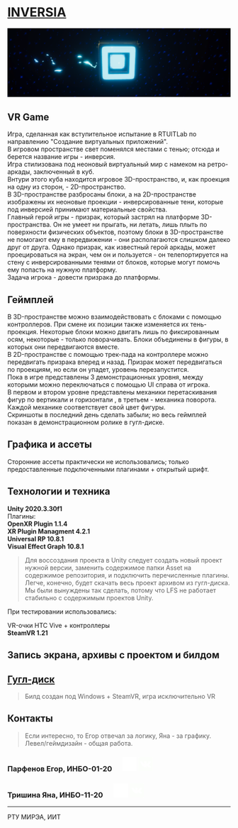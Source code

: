 # **[INVERSIA](https://github.com/eiparfenov/InversiaAssets)**

![cube](readmeresources/cube.png)

## VR Game

Игра, сделанная как вступительное испытание в RTUITLab по направлению "Создание виртуальных приложений".  
В игровом пространстве свет поменялся местами с тенью; отсюда и берется название игры - инверсия.  
Игра стилизована под неоновый виртуальный мир с намеком на ретро-аркады, заключенный в куб.  
Внтури этого куба находится игровое 3D-пространство, и, как проекция на одну из сторон, - 2D-пространство.  
В 3D-пространстве разбросаны блоки, а на 2D-пространстве изображены их неоновые проекции - инверсированные тени, которые под инверсией принимают материальные свойства.  
Главный герой игры - призрак, который застрял на платформе 3D-пространства. Он не умеет ни прыгать, ни летать, лишь плыть по поверхности физических объектов, поэтому блоки в 3D-пространстве не помогают ему в передвижении - они располагаются слишком далеко друг от друга. Однако призрак, как известный герой аркады, может проецироваться на экран, чем он и пользуется - он телепортируется на стену с инверсированными тенями от блоков, которые могут помочь ему попасть на нужную платформу.  
Задача игрока - довести призрака до платформы.

## Геймплей

В 3D-пространстве можно взаимодействовать с блоками с помощью контроллеров. При смене их позиции также изменяется их тень-проекция. Некоторые блоки можно двигать лишь по фиксированным осям, некоторые - только поворачивать. Блоки объединены в фигуры, в которых они передвигаются вместе.  
В 2D-пространстве с помощью трек-пада на контроллере можно передвигать призрака вперед и назад. Призрак может передвигаться по проекциям, но если он упадет, уровень перезапустится.  
Пока в игре представлены 3 демонстрационных уровня, между которыми можно переключаться с помощью UI справа от игрока.  
В первом и втором уровне представлены механики перетаскивания фигур по вертикали и горизонтали , в третьем - механика поворота. Каждой механике соответствует свой цвет фигуры.  
Скриншоты в последний день сделать забыли; но весь геймплей показан в демонстрационном ролике в гугл-диске.  

## Графика и ассеты

Сторонние ассеты практически не использовались; только предоставленные подключенными плагинами + открытый шрифт.  

## Технологии и техника

**Unity 2020.3.30f1**  
Плагины:  
**OpenXR Plugin 1.1.4**  
**XR Plugin Managment 4.2.1**  
**Universal RP 10.8.1**  
**Visual Effect Graph 10.8.1**  
>Для воссоздания проекта в Unity следует создать новый проект нужной версии, заменить содержимое папки Asset на содержимое репозитория, и подключить перечисленные плагины. Легче, конечно, будет скачать весь проект архивом из гугл-диска. Мы были вынуждены так сделать, потому что LFS не работает стабильно с содержимым проектов Unity.


При тестировании использовались:  

VR-очки HTC Vive + контроллеры  
**SteamVR 1.21**  

## Запись экрана, архивы с проектом и билдом

## **[Гугл-диск](https://drive.google.com/drive/folders/1S3JETjcsjNniz6xjcXlpvom9BXt06pB5?usp=sharing)**
>Билд создан под Windows + SteamVR, игра исключительно VR

## Контакты
>Если интересно, то Егор отвечал за логику, Яна - за графику. Левел/геймдизайн - общая работа.
### Парфенов Егор, ИНБО-01-20 &emsp; [![github](/readmeresources/github.png)][1]  [![vk](readmeresources/vk.png)][2]

### Тришина Яна, ИНБО-11-20 &emsp; [![github](/readmeresources/github.png)][3]  [![vk](readmeresources/vk.png)][4]  
___
РТУ МИРЭА, ИИТ

[1]: https://github.com/eiparfenov
[2]: https://vk.com/eiparfenov
[3]: https://github.com/etoxotic
[4]: https://vk.com/etoxotic
